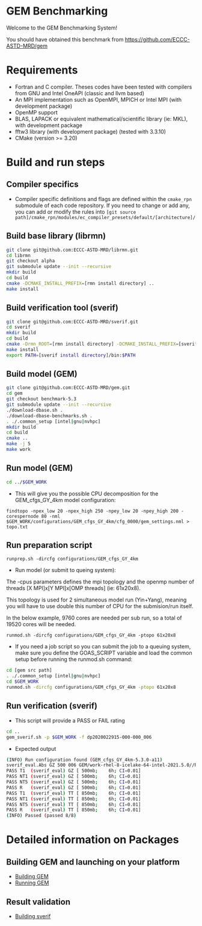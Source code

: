 # GEM Benchmarking

Welcome to the GEM Benchmarking System! 

You should have obtained this benchmark from https://github.com/ECCC-ASTD-MRD/gem

# Requirements

* Fortran and C compiler. Theses codes have been tested with compilers from GNU and Intel OneAPI (classic and llvm based)
* An MPI implementation such as OpenMPI, MPICH or Intel MPI (with development package)
* OpenMP support
* BLAS, LAPACK or equivalent mathematical/scientific library (ie: MKL), with development package
* fftw3 library (with development package) (tested with 3.3.10)
* CMake (version >= 3.20)

# Build and run steps

## Compiler specifics

* Compiler specific definitions and flags are defined within the ```cmake_rpn``` submodule of each code repository. If you need to change or add any, 
you can add or modify the rules into `[git source path]/cmake_rpn/modules/ec_compiler_presets/default/[architecture]/`

## Build base library (librmn)

```bash
git clone git@github.com:ECCC-ASTD-MRD/librmn.git
cd librmn
git checkout alpha
git submodule update --init --recursive
mkdir build
cd build
cmake -DCMAKE_INSTALL_PREFIX=[rmn install directory] ..
make install
```

## Build verification tool (sverif)

```bash
git clone git@github.com:ECCC-ASTD-MRD/sverif.git
cd sverif
mkdir build
cd build
cmake -Drmn_ROOT=[rmn install directory] -DCMAKE_INSTALL_PREFIX=[sverif install directory] ..
make install
export PATH=[sverif install directory]/bin:$PATH
```

## Build model (GEM)

```bash
git clone git@github.com:ECCC-ASTD-MRD/gem.git
cd gem
git checkout benchmark-5.3
git submodule update --init --recursive
./download-dbase.sh .
./download-dbase-benchmarks.sh .
. ./.common_setup [intel|gnu|nvhpc]
mkdir build
cd build
cmake ..
make -j 5
make work
```

## Run model (GEM)

```bash
cd ../$GEM_WORK
```

* This will give you the possible CPU decomposition for the GEM_cfgs_GY_4km
model configuration:

```
findtopo -npex_low 20 -npex_high 250 -npey_low 20 -npey_high 200 -corespernode 80 -nml $GEM_WORK/configurations/GEM_cfgs_GY_4km/cfg_0000/gem_settings.nml > topo.txt
```

## Run preparation script

```
runprep.sh -dircfg configurations/GEM_cfgs_GY_4km
```

* Run model (or submit to queing system):

The -cpus parameters defines the mpi topology and the openmp number of
threads [X MPI]x[Y MPI]x[OMP threads] (ie: 61x20x8).

This topology is used for 2 simultaneous model run (Yin+Yang), meaning you
will have to use double this number of CPU for the submision/run itself.

In the below example, 9760 cores are needed per sub run, so a total of 19520 cores will be needed.

```
runmod.sh -dircfg configurations/GEM_cfgs_GY_4km -ptopo 61x20x8
```

* If you need a job script so you can submit the job to a queuing system, make sure you define the GOAS_SCRIPT 
variable and load the common setup before running the runmod.sh command:

```bash
cd [gem src path]
. ./.common_setup [intel|gnu|nvhpc]
cd $GEM_WORK
runmod.sh -dircfg configurations/GEM_cfgs_GY_4km -ptopo 61x20x8
```

## Run verification (sverif)

* This script will provide a PASS or FAIL rating

```bash
cd ..
gem_sverif.sh -p $GEM_WORK -f dp2020022915-000-000_006
```

* Expected output

```bash
(INFO) Run configuration found (GEM_cfgs_GY_4km-5.3.0-a11)
sverif_eval.Abs GZ 500 006 GEM/work-rhel-8-icelake-64-intel-2021.5.0//RUNMOD/output/cfg_0000/laststep_0000000180/000-000/dp2020022915-000-000_006 GEM/work-rhel-8-icelake-64-intel-2021.5.0/sverif/GEM_cfgs_GY_4km-5.3.0-a11
PASS T1  (sverif_eval) GZ [ 500mb;    6h; CI=0.01]
PASS NT1 (sverif_eval) GZ [ 500mb;    6h; CI=0.01]
PASS NT5 (sverif_eval) GZ [ 500mb;    6h; CI=0.01]
PASS R   (sverif_eval) GZ [ 500mb;    6h; CI=0.01]
PASS T1  (sverif_eval) TT [ 850mb;    6h; CI=0.01]
PASS NT1 (sverif_eval) TT [ 850mb;    6h; CI=0.01]
PASS NT5 (sverif_eval) TT [ 850mb;    6h; CI=0.01]
PASS R   (sverif_eval) TT [ 850mb;    6h; CI=0.01]
(INFO) Passed (passed 8/8)
```

# Detailed information on Packages

## Building GEM and launching on your platform

* [Building GEM](README-gem.md#outside-cmc-external-users)
* [Running GEM](README-gem.md#running-gem)
 
## Result validation

* [Building sverif](https://github.com/ECCC-ASTD-MRD/sverif/blob/main/README.md)


